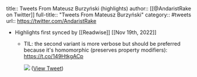title:: Tweets From Mateusz Burzyński (highlights)
author:: [[@AndaristRake on Twitter]]
full-title:: "Tweets From Mateusz Burzyński"
category:: #tweets
url:: https://twitter.com/AndaristRake

- Highlights first synced by [[Readwise]] [[Nov 19th, 2022]]
	- TIL: the second variant is more verbose but should be preferred because it's homomorphic (preserves property modifiers): https://t.co/149HtkgACp 
	  
	  ![](https://pbs.twimg.com/media/FbeHEfzXgAEiPI6.png) ([View Tweet](https://twitter.com/AndaristRake/status/1564867947457290240))
